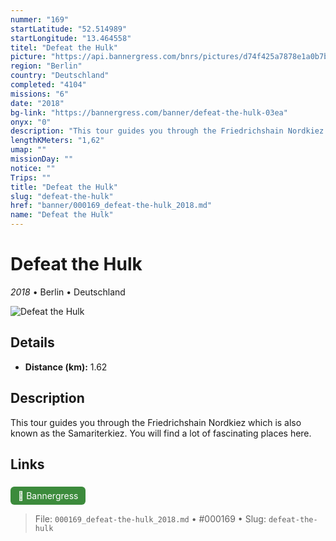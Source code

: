 ```yaml
---
nummer: "169"
startLatitude: "52.514989"
startLongitude: "13.464558"
titel: "Defeat the Hulk"
picture: "https://api.bannergress.com/bnrs/pictures/d74f425a7878e1a0b7b3060823c637f2"
region: "Berlin"
country: "Deutschland"
completed: "4104"
missions: "6"
date: "2018"
bg-link: "https://bannergress.com/banner/defeat-the-hulk-03ea"
onyx: "0"
description: "This tour guides you through the Friedrichshain Nordkiez which is also known as the Samariterkiez. You will find a lot of fascinating places here."
lengthKMeters: "1,62"
umap: ""
missionDay: ""
notice: ""
Trips: ""
title: "Defeat the Hulk"
slug: "defeat-the-hulk"
href: "banner/000169_defeat-the-hulk_2018.md"
name: "Defeat the Hulk"
---
```

# Defeat the Hulk

*2018* • Berlin • Deutschland

![Defeat the Hulk](https://api.bannergress.com/bnrs/pictures/d74f425a7878e1a0b7b3060823c637f2)



## Details
- **Distance (km):** 1.62






## Description
This tour guides you through the Friedrichshain Nordkiez which is also known as the Samariterkiez. You will find a lot of fascinating places here.



## Links
<a href="https://bannergress.com/banner/defeat-the-hulk-03ea" style="display:inline-block;margin:6px 8px 0 0;padding:6px 12px;background:#3c8b3c;color:#fff;text-decoration:none;border-radius:6px;">🔗 Bannergress</a>




> File: `000169_defeat-the-hulk_2018.md` • #000169 • Slug: `defeat-the-hulk`
